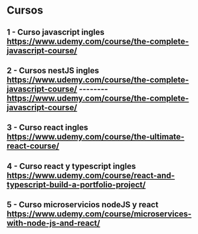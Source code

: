 # Cursos
## 1 - Curso javascript ingles https://www.udemy.com/course/the-complete-javascript-course/
## 2 - Cursos nestJS ingles https://www.udemy.com/course/the-complete-javascript-course/ -------- https://www.udemy.com/course/the-complete-javascript-course/
## 3 - Curso react ingles https://www.udemy.com/course/the-ultimate-react-course/
## 4 - Curso react y typescript ingles https://www.udemy.com/course/react-and-typescript-build-a-portfolio-project/
## 5 - Curso microservicios nodeJS y react https://www.udemy.com/course/microservices-with-node-js-and-react/
